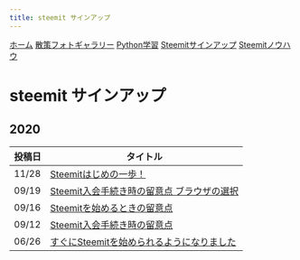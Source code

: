 ```yaml
---
title: steemit サインアップ
---
```


[ホーム](./) [散策フォトギャラリー](./photogarally.html) [Python学習](./python.html) [Steemitサインアップ](./steemitsignup.html) [Steemitノウハウ](./steemittips.html)

# steemit サインアップ

## 2020

|投稿日|タイトル|
|--|---|
|11/28|[Steemitはじめの一歩！](https://steemit.com/japanese/@yasu/7fuxcn-steemit)|
|09/19|[Steemit入会手続き時の留意点  ブラウザの選択](https://steemit.com/hive-101145/@yasu/4e8vth-steemit)|
|09/16|[Steemitを始めるときの留意点](https://steemit.com/hive-101145/@yasu/6bbbkx-steemit)|
|09/12|[Steemit入会手続き時の留意点](https://steemit.com/hive-101145/@yasu/4d2m7b-steemit)|
|06/26|[すぐにSteemitを始められるようになりました](https://steemit.com/hive-101145/@yasu/4jw6lw-steemit)|

